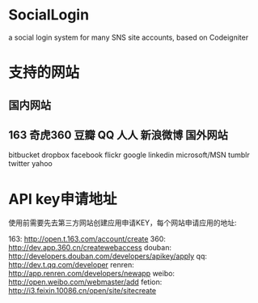 SocialLogin
===========

a social login system for many SNS site accounts, based on Codeigniter


支持的网站
===========
国内网站
--------------
163 奇虎360 豆瓣 QQ 人人 新浪微博
国外网站
----------
bitbucket dropbox facebook flickr google linkedin microsoft/MSN tumblr twitter yahoo

API key申请地址
===============

使用前需要先去第三方网站创建应用申请KEY，每个网站申请应用的地址:


163: http://open.t.163.com/account/create
360: http://dev.app.360.cn/createwebaccess
douban: http://developers.douban.com/developers/apikey/apply
qq: http://dev.t.qq.com/developer
renren: http://app.renren.com/developers/newapp
weibo: http://open.weibo.com/webmaster/add
fetion: http://i3.feixin.10086.cn/open/site/sitecreate

